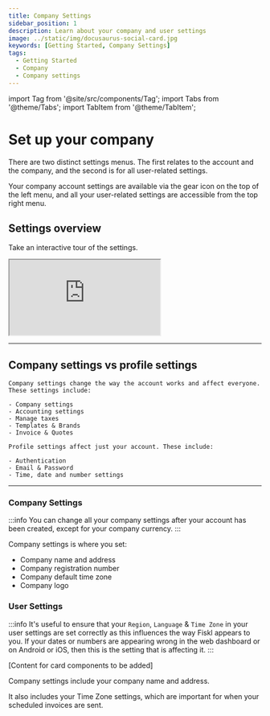 ```yaml
---
title: Company Settings
sidebar_position: 1
description: Learn about your company and user settings
image: ../static/img/docusaurus-social-card.jpg
keywords: [Getting Started, Company Settings]
tags:
  - Getting Started
  - Company
  - Company settings
---
```


import Tag from '@site/src/components/Tag';
import Tabs from '@theme/Tabs';
import TabItem from '@theme/TabItem';

# Set up your company

There are two distinct settings menus. The first relates to the account and the company, and the second is for all user-related settings. 

Your company account settings are available via the gear icon on the top of the left menu, and all your user-related settings are accessible from the top right menu. 

## Settings overview

Take an interactive tour of the settings.

<div style={{ position: 'relative', paddingBottom: '56.25%', height: 0, width: '100%' }}>
  <iframe
    style={{ position: 'absolute', top: 0, left: 0, width: '100%', height: '100%', border: 0 }}
    src="https://share.layerpath.com/e/clz4a2qb000010cmc6jn7dhwc/tour"
    allowFullScreen
    webkitallowfullscreen="true"
    mozallowfullscreen="true"
    allowtransparency="true"
  ></iframe>
</div>

---

## Company settings vs profile settings

<Tabs>
  <TabItem value="company" label="Company settings" default>

    Company settings change the way the account works and affect everyone. These settings include:

    - Company settings
    - Accounting settings
    - Manage taxes 
    - Templates & Brands
    - Invoice & Quotes
  </TabItem>
  <TabItem value="profile" label="Profile settings">
    
    Profile settings affect just your account. These include:

    - Authentication 
    - Email & Password
    - Time, date and number settings
  </TabItem>
</Tabs>

---

### Company Settings 

:::info
You can change all your company settings after your account has been created, except for your company currency.
:::

Company settings is where you set:

- Company name and address
- Company registration number
- Company default time zone
- Company logo

### User Settings 

:::info
It's useful to ensure that your `Region`, `Language` & `Time Zone` in your user settings are set correctly as this influences the way Fiskl appears to you. If your dates or numbers are appearing wrong in the web dashboard or on Android or iOS, then this is the setting that is affecting it. 
:::

[Content for card components to be added]

Company settings include your company name and address. 

It also includes your <Tag color="#3399ff">Time Zone</Tag> settings, which are important for when your scheduled invoices are sent.